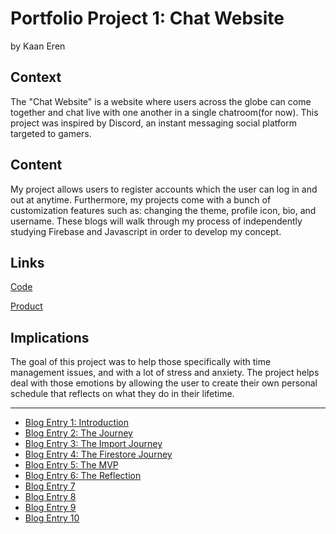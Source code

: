 # Portfolio Project 1: Chat Website
by Kaan Eren

## Context
The "Chat Website" is a website where users across the globe can come together and chat live with one another in a single chatroom(for now). This project was inspired by Discord, an instant messaging social platform targeted to gamers.

## Content

My project allows users to register accounts which the user can log in and out at anytime. Furthermore, my projects come with a bunch of customization features such as: changing the theme, profile icon, bio, and username. These blogs will walk through my process of independently studying Firebase and Javascript in order to develop my concept.

## Links

[Code](https://github.com/kaane5662/Portfolio-Project-1-Chat-Website)

[Product](https://kaane5662.github.io/Portfolio-Project-1-Chat-Website/main.html)

## Implications
The goal of this project was to help those specifically with time management issues, and with a lot of stress and anxiety. The project helps deal with those emotions by allowing the user to create their own personal schedule that reflects on what they do in their lifetime. 

---

* [Blog Entry 1: Introduction](entries/entry01.md)
* [Blog Entry 2: The Journey](entries/entry02.md)
* [Blog Entry 3: The Import Journey](entries/entry03.md)
* [Blog Entry 4: The Firestore Journey](entries/entry04.md)
* [Blog Entry 5: The MVP](entries/entry05.md)
* [Blog Entry 6: The Reflection](entries/entry06.md)
* [Blog Entry 7](entries/entry07.md)
* [Blog Entry 8](entries/entry08.md)
* [Blog Entry 9](entries/entry09.md)
* [Blog Entry 10](entries/entry10.md)
